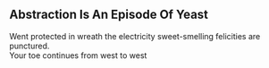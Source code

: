 Abstraction Is An Episode Of Yeast
----------------------------------
Went protected in wreath the electricity sweet-smelling felicities are punctured.  
Your toe continues from west to west  

